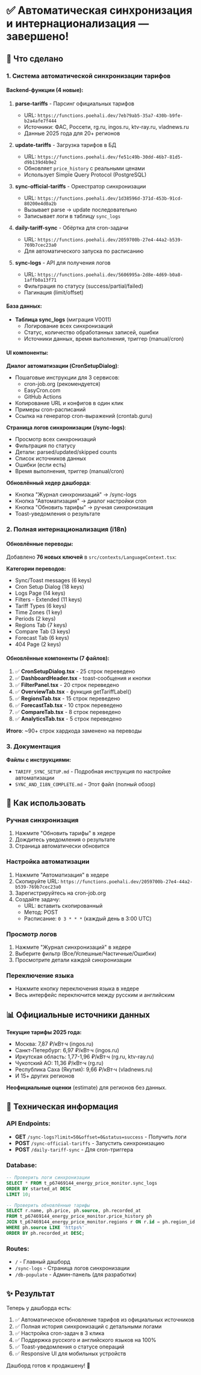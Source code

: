 # ✅ Автоматическая синхронизация и интернационализация — завершено!

## 🎯 Что сделано

### 1. Система автоматической синхронизации тарифов

#### Backend-функции (4 новые):
1. **parse-tariffs** - Парсинг официальных тарифов
   - URL: `https://functions.poehali.dev/7eb79ab5-35a7-430b-b9fe-b2a4afe7f444`
   - Источники: ФАС, Россети, rg.ru, ingos.ru, ktv-ray.ru, vladnews.ru
   - Данные 2025 года для 20+ регионов

2. **update-tariffs** - Загрузка тарифов в БД
   - URL: `https://functions.poehali.dev/fe51c49b-30dd-46b7-81d5-d9b139d4b9e2`
   - Обновляет `price_history` с реальными ценами
   - Использует Simple Query Protocol (PostgreSQL)

3. **sync-official-tariffs** - Оркестратор синхронизации
   - URL: `https://functions.poehali.dev/1d38596d-371d-453b-91cd-80200e4d0a2b`
   - Вызывает parse → update последовательно
   - Записывает логи в таблицу `sync_logs`

4. **daily-tariff-sync** - Обёртка для cron-задачи
   - URL: `https://functions.poehali.dev/2059700b-27e4-44a2-b539-769b7cec23a0`
   - Для автоматического запуска по расписанию

5. **sync-logs** - API для получения логов
   - URL: `https://functions.poehali.dev/5606995a-2d8e-4d69-b0a8-1affb0a13f71`
   - Фильтрация по статусу (success/partial/failed)
   - Пагинация (limit/offset)

#### База данных:
- **Таблица sync_logs** (миграция V0011)
  - Логирование всех синхронизаций
  - Статус, количество обработанных записей, ошибки
  - Источники данных, время выполнения, триггер (manual/cron)

#### UI компоненты:

**Диалог автоматизации (CronSetupDialog)**:
- Пошаговые инструкции для 3 сервисов:
  - cron-job.org (рекомендуется)
  - EasyCron.com
  - GitHub Actions
- Копирование URL и конфигов в один клик
- Примеры cron-расписаний
- Ссылка на генератор cron-выражений (crontab.guru)

**Страница логов синхронизации (/sync-logs)**:
- Просмотр всех синхронизаций
- Фильтрация по статусу
- Детали: parsed/updated/skipped counts
- Список источников данных
- Ошибки (если есть)
- Время выполнения, триггер (manual/cron)

**Обновлённый хедер дашборда**:
- Кнопка "Журнал синхронизаций" → /sync-logs
- Кнопка "Автоматизация" → диалог настройки cron
- Кнопка "Обновить тарифы" → ручная синхронизация
- Toast-уведомления о результате

### 2. Полная интернационализация (i18n)

#### Обновлённые переводы:
Добавлено **76 новых ключей** в `src/contexts/LanguageContext.tsx`:

**Категории переводов:**
- Sync/Toast messages (6 keys)
- Cron Setup Dialog (18 keys)
- Logs Page (14 keys)
- Filters - Extended (11 keys)
- Tariff Types (6 keys)
- Time Zones (1 key)
- Periods (2 keys)
- Regions Tab (7 keys)
- Compare Tab (3 keys)
- Forecast Tab (6 keys)
- 404 Page (2 keys)

#### Обновлённые компоненты (7 файлов):
1. ✅ **CronSetupDialog.tsx** - 25 строк переведено
2. ✅ **DashboardHeader.tsx** - toast-сообщения и кнопки
3. ✅ **FilterPanel.tsx** - 20 строк переведено
4. ✅ **OverviewTab.tsx** - функция getTariffLabel()
5. ✅ **RegionsTab.tsx** - 15 строк переведено
6. ✅ **ForecastTab.tsx** - 10 строк переведено
7. ✅ **CompareTab.tsx** - 8 строк переведено
8. ✅ **AnalyticsTab.tsx** - 5 строк переведено

**Итого**: ~90+ строк хардкода заменено на переводы

### 3. Документация

**Файлы с инструкциями:**
- `TARIFF_SYNC_SETUP.md` - Подробная инструкция по настройке автоматизации
- `SYNC_AND_I18N_COMPLETE.md` - Этот файл (полный обзор)

## 🚀 Как использовать

### Ручная синхронизация
1. Нажмите "Обновить тарифы" в хедере
2. Дождитесь уведомления о результате
3. Страница автоматически обновится

### Настройка автоматизации
1. Нажмите "Автоматизация" в хедере
2. Скопируйте URL: `https://functions.poehali.dev/2059700b-27e4-44a2-b539-769b7cec23a0`
3. Зарегистрируйтесь на cron-job.org
4. Создайте задачу:
   - URL: вставить скопированный
   - Метод: POST
   - Расписание: `0 3 * * *` (каждый день в 3:00 UTC)

### Просмотр логов
1. Нажмите "Журнал синхронизаций" в хедере
2. Выберите фильтр (Все/Успешные/Частичные/Ошибки)
3. Просмотрите детали каждой синхронизации

### Переключение языка
- Нажмите кнопку переключения языка в хедере
- Весь интерфейс переключится между русским и английским

## 📊 Официальные источники данных

**Текущие тарифы 2025 года:**
- Москва: 7,87 ₽/кВт·ч (ingos.ru)
- Санкт-Петербург: 6,97 ₽/кВт·ч (ingos.ru)
- Иркутская область: 1,77-1,96 ₽/кВт·ч (rg.ru, ktv-ray.ru)
- Чукотский АО: 11,36 ₽/кВт·ч (rg.ru)
- Республика Саха (Якутия): 9,66 ₽/кВт·ч (vladnews.ru)
- И 15+ других регионов

**Неофициальные оценки** (estimate) для регионов без данных.

## 🔧 Техническая информация

### API Endpoints:
- **GET** `/sync-logs?limit=50&offset=0&status=success` - Получить логи
- **POST** `/sync-official-tariffs` - Запустить синхронизацию
- **POST** `/daily-tariff-sync` - Для cron-триггера

### Database:
```sql
-- Проверить логи синхронизации
SELECT * FROM t_p67469144_energy_price_monitor.sync_logs 
ORDER BY started_at DESC 
LIMIT 10;

-- Проверить обновлённые тарифы
SELECT r.name, ph.price, ph.source, ph.recorded_at 
FROM t_p67469144_energy_price_monitor.price_history ph
JOIN t_p67469144_energy_price_monitor.regions r ON r.id = ph.region_id
WHERE ph.source LIKE 'https%'
ORDER BY ph.recorded_at DESC;
```

### Routes:
- `/` - Главный дашборд
- `/sync-logs` - Страница логов синхронизации
- `/db-populate` - Админ-панель (для разработки)

## ✨ Результат

Теперь у дашборда есть:
1. ✅ Автоматическое обновление тарифов из официальных источников
2. ✅ Полная история синхронизаций с детальными логами
3. ✅ Настройка cron-задач в 3 клика
4. ✅ Поддержка русского и английского языков на 100%
5. ✅ Toast-уведомления о статусе операций
6. ✅ Responsive UI для мобильных устройств

Дашборд готов к продакшену! 🚀
